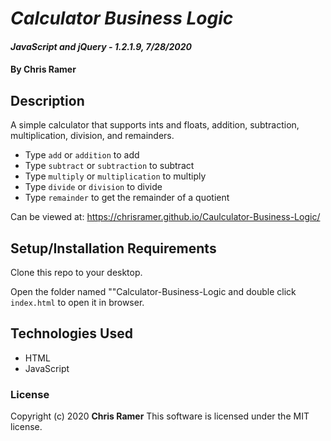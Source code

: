 # *Calculator Business Logic*

#### *JavaScript and jQuery - 1.2.1.9, 7/28/2020*

#### By **Chris Ramer**

## Description

A simple calculator that supports ints and floats, addition, subtraction, multiplication, division, and remainders.
* Type `add` or `addition` to add
* Type  `subtract` or `subtraction` to subtract
* Type `multiply` or `multiplication` to multiply
* Type `divide` or `division` to divide
* Type `remainder` to get the remainder of a quotient

Can be viewed at: https://chrisramer.github.io/Caulculator-Business-Logic/

## Setup/Installation Requirements

Clone this repo to your desktop.

Open the folder named ""Calculator-Business-Logic and double click `index.html` to open it in browser.

## Technologies Used

* HTML
* JavaScript

### License

Copyright (c) 2020 **Chris Ramer**
This software is licensed under the MIT license.